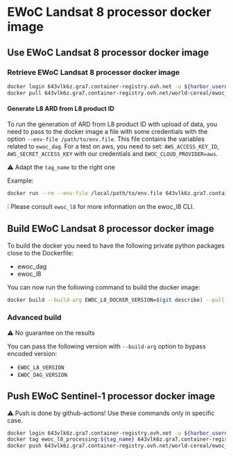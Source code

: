 # EWoC Landsat 8 processor docker image

## Use EWoC Landsat 8 processor docker image

### Retrieve EWoC Landsat 8 processor docker image

```sh
docker login 643vlk6z.gra7.container-registry.ovh.net -u ${harbor_username}
docker pull 643vlk6z.gra7.container-registry.ovh.net/world-cereal/ewoc_l8_processing:${tag_name}
```

#### Generate L8 ARD from L8 product ID

To run the generation of ARD from L8 product ID with upload of data, you need to pass to the docker image a file with some credentials with the option `--env-file /path/to/env.file`. This file contains the variables related to `ewoc_dag`. For a test on aws, you need to set: `AWS_ACCESS_KEY_ID`, `AWS_SECRET_ACCESS_KEY` with our credentials and `EWOC_CLOUD_PROVIDER=aws`.

:warning: Adapt the `tag_name` to the right one

Example:

```sh
docker run --rm --env-file /local/path/to/env.file 643vlk6z.gra7.container-registry.ovh.net/world-cereal/ewoc_l8_processing:${tag_name} ewoc_generate_l8_ard -v 31TCJ LC08_L2SP_199029_20211216_20211223_02_T1 LC08_L2SP_199030_20211216_20211223_02_T1
```

:grey_exclamation: Please consult `ewoc_l8`  for more information on the ewoc_l8 CLI.

## Build EWoC Landsat 8 processor docker image

To build the docker you need to have the following private python packages close to the Dockerfile:

- ewoc_dag
- ewoc_l8

You can now run the following command to build the docker image:

```sh
docker build --build-arg EWOC_L8_DOCKER_VERSION=$(git describe) --pull --rm -f "Dockerfile" -t ewoc_l8_processing:$(git describe) "."
```

### Advanced build

:warning: No guarantee on the results

You can pass the following version with `--build-arg` option to bypass encoded version:

- `EWOC_L8_VERSION`
- `EWOC_DAG_VERSION`

## Push EWoC Sentinel-1 processor docker image

:warning: Push is done by github-actions! Use these commands only in specific case.

```sh
docker login 643vlk6z.gra7.container-registry.ovh.net -u ${harbor_username}
docker tag ewoc_l8_processing:${tag_name} 643vlk6z.gra7.container-registry.ovh.net/world-cereal/ewoc_l8_processing:${tag_name}
docker push 643vlk6z.gra7.container-registry.ovh.net/world-cereal/ewoc_l8_processing:${tag_name}
```
